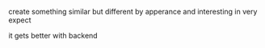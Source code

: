 create something similar but different by apperance and interesting in very expect

it gets better with backend